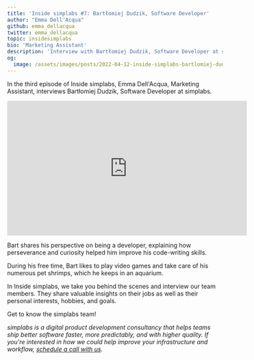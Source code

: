 ```yaml
---
title: 'Inside simplabs #7: Bartłomiej Dudzik, Software Developer'
author: "Emma Dell'Acqua"
github: emma_dellacqua
twitter: emma_dellacqua
topic: insidesimplabs
bio: 'Marketing Assistant'
description: 'Interview with Bartłomiej Dudzik, Software Developer at simplabs.'
og:
  image: /assets/images/posts/2022-04-12-inside-simplabs-bartlomiej-dudzik/og-image.png
---
```


In the third episode of Inside simplabs, Emma Dell'Acqua, Marketing Assistant,
interviews Bartłomiej Dudzik, Software Developer at simplabs.

<!--break-->

<iframe width="560" height="315" src="https://www.youtube-nocookie.com/embed/ds-JJvQ36Rc" title="Embedded video of Inside simplabs episode 7" frameborder="0" allow="accelerometer; autoplay; clipboard-write; encrypted-media; gyroscope; picture-in-picture" allowfullscreen></iframe>

Bart shares his perspective on being a developer, explaining how perseverance
and curiosity helped him improve his code-writing skills.

During his free time, Bart likes to play video games and take care of his
numerous pet shrimps, which he keeps in an aquarium.

In Inside simplabs, we take you behind the scenes and interview our team
members. They share valuable insights on their jobs as well as their personal
interests, hobbies, and goals.

Get to know the simplabs team!

_simplabs is a digital product development consultancy that helps teams ship
better software faster, more predictably, and with higher quality. If you're
interested in how we could help improve your infrastructure and workflow,
[schedule a call with us](/contact/)._
